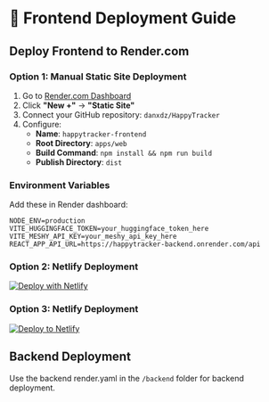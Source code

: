 # 🚀 Frontend Deployment Guide

## Deploy Frontend to Render.com

### Option 1: Manual Static Site Deployment
1. Go to [Render.com Dashboard](https://dashboard.render.com)
2. Click **"New +"** → **"Static Site"**
3. Connect your GitHub repository: `danxdz/HappyTracker`
4. Configure:
   - **Name**: `happytracker-frontend`
   - **Root Directory**: `apps/web`
   - **Build Command**: `npm install && npm run build`
   - **Publish Directory**: `dist`

### Environment Variables
Add these in Render dashboard:
```
NODE_ENV=production
VITE_HUGGINGFACE_TOKEN=your_huggingface_token_here
VITE_MESHY_API_KEY=your_meshy_api_key_here
REACT_APP_API_URL=https://happytracker-backend.onrender.com/api
```

### Option 2: Netlify Deployment
[![Deploy with Netlify](https://www.netlify.com/img/deploy/button.svg)](https://app.netlify.com/start/deploy?repository=https://github.com/danxdz/HappyTracker)

### Option 3: Netlify Deployment
[![Deploy to Netlify](https://www.netlify.com/img/deploy/button.svg)](https://app.netlify.com/start/deploy?repository=https://github.com/danxdz/HappyTracker&base=apps/web)

## Backend Deployment
Use the backend render.yaml in the `/backend` folder for backend deployment.
